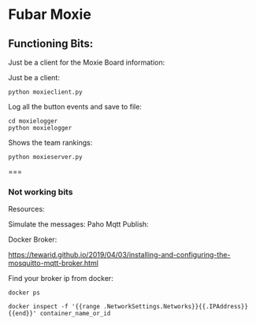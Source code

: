 # Fubar Moxie 

## Functioning Bits:

Just be a client for the Moxie Board information:

Just be a client:

`python moxieclient.py`

Log all the button events and save to file:

```
cd moxielogger
python moxielogger
```

Shows the team rankings:

`python moxieserver.py`

===

### Not working bits

Resources:

Simulate the messages:
Paho Mqtt Publish:

Docker Broker: 

https://tewarid.github.io/2019/04/03/installing-and-configuring-the-mosquitto-mqtt-broker.html

Find your broker ip from docker:

`docker ps`

`docker inspect -f '{{range .NetworkSettings.Networks}}{{.IPAddress}}{{end}}' container_name_or_id`

